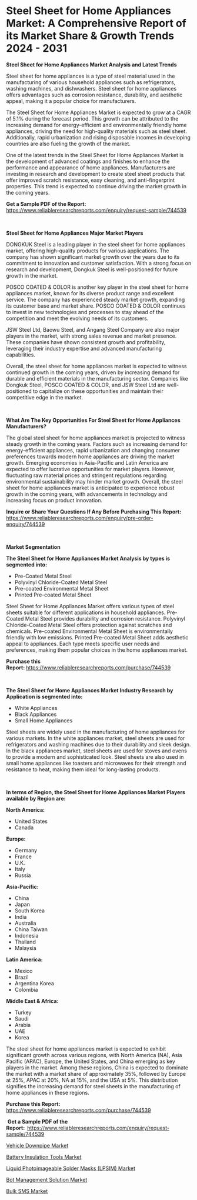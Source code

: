 <p><h1>Steel Sheet for Home Appliances Market: A Comprehensive Report of its Market Share & Growth Trends 2024 - 2031</h1></p><p><strong>Steel Sheet for Home Appliances Market Analysis and Latest Trends</strong></p>
<p><p>Steel sheet for home appliances is a type of steel material used in the manufacturing of various household appliances such as refrigerators, washing machines, and dishwashers. Steel sheet for home appliances offers advantages such as corrosion resistance, durability, and aesthetic appeal, making it a popular choice for manufacturers.</p><p>The Steel Sheet for Home Appliances Market is expected to grow at a CAGR of 5.1% during the forecast period. This growth can be attributed to the increasing demand for energy-efficient and environmentally friendly home appliances, driving the need for high-quality materials such as steel sheet. Additionally, rapid urbanization and rising disposable incomes in developing countries are also fueling the growth of the market.</p><p>One of the latest trends in the Steel Sheet for Home Appliances Market is the development of advanced coatings and finishes to enhance the performance and appearance of home appliances. Manufacturers are investing in research and development to create steel sheet products that offer improved scratch resistance, easy cleaning, and anti-fingerprint properties. This trend is expected to continue driving the market growth in the coming years.</p></p>
<p><strong>Get a Sample PDF of the Report:&nbsp;</strong> <a href="https://www.reliableresearchreports.com/enquiry/request-sample/744539">https://www.reliableresearchreports.com/enquiry/request-sample/744539</a></p>
<p>&nbsp;</p>
<p><strong>Steel Sheet for Home Appliances Major Market Players</strong></p>
<p><p>DONGKUK Steel is a leading player in the steel sheet for home appliances market, offering high-quality products for various applications. The company has shown significant market growth over the years due to its commitment to innovation and customer satisfaction. With a strong focus on research and development, Dongkuk Steel is well-positioned for future growth in the market.</p><p>POSCO COATED & COLOR is another key player in the steel sheet for home appliances market, known for its diverse product range and excellent service. The company has experienced steady market growth, expanding its customer base and market share. POSCO COATED & COLOR continues to invest in new technologies and processes to stay ahead of the competition and meet the evolving needs of its customers.</p><p>JSW Steel Ltd, Baowu Steel, and Angang Steel Company are also major players in the market, with strong sales revenue and market presence. These companies have shown consistent growth and profitability, leveraging their industry expertise and advanced manufacturing capabilities.</p><p>Overall, the steel sheet for home appliances market is expected to witness continued growth in the coming years, driven by increasing demand for durable and efficient materials in the manufacturing sector. Companies like Dongkuk Steel, POSCO COATED & COLOR, and JSW Steel Ltd are well-positioned to capitalize on these opportunities and maintain their competitive edge in the market.</p></p>
<p>&nbsp;</p>
<p><strong>What Are The Key Opportunities For Steel Sheet for Home Appliances Manufacturers?</strong></p>
<p><p>The global steel sheet for home appliances market is projected to witness steady growth in the coming years. Factors such as increasing demand for energy-efficient appliances, rapid urbanization and changing consumer preferences towards modern home appliances are driving the market growth. Emerging economies in Asia-Pacific and Latin America are expected to offer lucrative opportunities for market players. However, fluctuating raw material prices and stringent regulations regarding environmental sustainability may hinder market growth. Overall, the steel sheet for home appliances market is anticipated to experience robust growth in the coming years, with advancements in technology and increasing focus on product innovation.</p></p>
<p><strong>Inquire or Share Your Questions If Any Before Purchasing This Report:</strong> <a href="https://www.reliableresearchreports.com/enquiry/pre-order-enquiry/744539">https://www.reliableresearchreports.com/enquiry/pre-order-enquiry/744539</a></p>
<p>&nbsp;</p>
<p><strong>Market Segmentation</strong></p>
<p><strong>The Steel Sheet for Home Appliances Market Analysis by types is segmented into:</strong></p>
<p><ul><li>Pre-Coated Metal Steel</li><li>Polyvinyl Chloride-Coated Metal Steel</li><li>Pre-coated Environmental Metal Sheet</li><li>Printed Pre-coated Metal Sheet</li></ul></p>
<p><p>Steel Sheet for Home Appliances Market offers various types of steel sheets suitable for different applications in household appliances. Pre-Coated Metal Steel provides durability and corrosion resistance. Polyvinyl Chloride-Coated Metal Steel offers protection against scratches and chemicals. Pre-coated Environmental Metal Sheet is environmentally friendly with low emissions. Printed Pre-coated Metal Sheet adds aesthetic appeal to appliances. Each type meets specific user needs and preferences, making them popular choices in the home appliances market.</p></p>
<p><strong>Purchase this Report:&nbsp;</strong><a href="https://www.reliableresearchreports.com/purchase/744539">https://www.reliableresearchreports.com/purchase/744539</a></p>
<p>&nbsp;</p>
<p><strong>The Steel Sheet for Home Appliances Market Industry Research by Application is segmented into:</strong></p>
<p><ul><li>White Appliances</li><li>Black Appliances</li><li>Small Home Appliances</li></ul></p>
<p><p>Steel sheets are widely used in the manufacturing of home appliances for various markets. In the white appliances market, steel sheets are used for refrigerators and washing machines due to their durability and sleek design. In the black appliances market, steel sheets are used for stoves and ovens to provide a modern and sophisticated look. Steel sheets are also used in small home appliances like toasters and microwaves for their strength and resistance to heat, making them ideal for long-lasting products.</p></p>
<p>&nbsp;</p>
<p><strong>In terms of Region, the Steel Sheet for Home Appliances Market Players available by Region are:</strong></p>
<p>
    <p> <strong> North America: </strong>
        <ul>
            <li>United States</li>
            <li>Canada</li>
        </ul>
        </p> 
    <p> <strong> Europe: </strong>
        <ul>
            <li>Germany</li>
            <li>France</li>
            <li>U.K.</li>
            <li>Italy</li>
            <li>Russia</li>
        </ul>
        </p> 
    <p> <strong> Asia-Pacific: </strong>
        <ul>
            <li>China</li>
            <li>Japan</li>
            <li>South Korea</li>
            <li>India</li>
            <li>Australia</li>
            <li>China Taiwan</li>
            <li>Indonesia</li>
            <li>Thailand</li>
            <li>Malaysia</li>
        </ul>
        </p> 
    <p> <strong> Latin America: </strong>
        <ul>
            <li>Mexico</li>
            <li>Brazil</li>
            <li>Argentina Korea</li>
            <li>Colombia</li>
        </ul>
        </p> 
    <p> <strong> Middle East & Africa: </strong>
        <ul>
            <li>Turkey</li>
            <li>Saudi</li>
            <li>Arabia</li>
            <li>UAE</li>
            <li>Korea</li>
        </ul>
    </p>
    </p>
<p><p>The steel sheet for home appliances market is expected to exhibit significant growth across various regions, with North America (NA), Asia Pacific (APAC), Europe, the United States, and China emerging as key players in the market. Among these regions, China is expected to dominate the market with a market share of approximately 35%, followed by Europe at 25%, APAC at 20%, NA at 15%, and the USA at 5%. This distribution signifies the increasing demand for steel sheets in the manufacturing of home appliances in these regions.</p></p>
<p><strong>Purchase this Report: </strong><a href="https://www.reliableresearchreports.com/purchase/744539">https://www.reliableresearchreports.com/purchase/744539</a></p>
<p>&nbsp;<strong>Get a Sample PDF of the Report:&nbsp;&nbsp;</strong><a href="https://www.reliableresearchreports.com/enquiry/request-sample/744539">https://www.reliableresearchreports.com/enquiry/request-sample/744539</a></p>
<p><strong></strong></p>
<p><p><a href="https://view.publitas.com/reportprime-1/vehicle-downpipe-market-with-the-goal-of-estimating-the-market-size-and-future-growth-potential-of-various-market-segments-based-on-component-applications-end-user-and-region/">Vehicle Downpipe Market</a></p><p><a href="https://view.publitas.com/reportprime-1/battery-insulation-tools-market-size-focuses-on-market-dynamics-in-depth-analysis-and-future-projections-of-its-market-forecasted-for-period-from-2024-to-2031/">Battery Insulation Tools Market</a></p><p><a href="https://pretty-mail-caf.notion.site/Liquid-Photoimageable-Solder-Masks-LPSIM-Market-Furnish-Information-about-Market-Size-Market-Shar-cdcf62491d06461697d511d35616bd90">Liquid Photoimageable Solder Masks (LPSIM) Market</a></p><p><a href="https://chivalrous-flock-a86.notion.site/Bot-Management-Solution-Market-Size-Growing-and-Forecasted-for-period-from-2024-2031-and-provides--f0f101c6da96412487d6aa30e42e0e06">Bot Management Solution Market</a></p><p><a href="https://faithful-glue-af3.notion.site/Bulk-SMS-Market-Size-Share-Trends-Analysis-Report-By-Application-Regional-Outlook-Competitive-S-8a5d58000afd48a6b2e87740fd650fce">Bulk SMS Market</a></p></p>